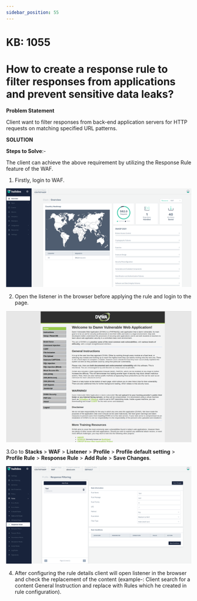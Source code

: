 ```yaml
---
sidebar_position: 55
---
```


# KB: 1055

# How to create a response rule to filter responses from applications and prevent sensitive data leaks?

**Problem Statement**

Client want to filter responses from back-end application servers for HTTP requests on matching specified URL patterns.

**SOLUTION**

**Steps to Solve**:-

The client can achieve the above requirement by utilizing the Response Rule feature of the WAF.

1. Firstly, login to WAF.

![kb-1055](/img/waf/kb/v2/overview_kb_1055_1.png)

2. Open the listener in the browser before applying the rule and login to the page.

![kb-1055](/img/waf/tutorials/broswer.png)

3.Go to **Stacks** > **WAF** > **Listener** > **Profile** > **Profile default setting** > **Profile Rule** > **Response Rule** > **Add Rule** > **Save Changes**.

![kb-1055](/img/waf/kb/v2/rules_kb_1055_3.png)

4. After configuring the rule details client will open listener in the browser and check the replacement of the content (example-: Client search for a content General Instruction and replace with Rules which he created in rule configuration).